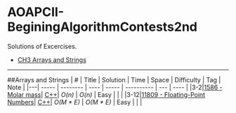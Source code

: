 # AOAPCII-BeginingAlgorithmContests2nd

Solutions of Excercises.

* [CH3 Arrays and Strings](https://github.com/kamyu104/AOAPCII-BeginingAlgorithmContests2nd#arrays-and-strings)

---

##Arrays and Strings
| # | Title | Solution | Time | Space | Difficulty | Tag | Note |
|---| ----- | -------- | ---- | ----- | ---------- | --- | ---- |
|3-2|[1586 - Molar mass](http://uva.onlinejudge.org/index.php?option=com_onlinejudge&Itemid=8&category=830&page=show_problem&problem=4461)| [C++](./C++/ch3/Exercises/UVa1506.cpp)| _O(n)_ | _O(n)_ | Easy | | |
|3-12|[11809 - Floating-Point Numbers](http://uva.onlinejudge.org/index.php?option=com_onlinejudge&Itemid=8&category=830&page=show_problem&problem=2909)| [C++](./C++/ch3/Exercises/UVa11809.cpp)| _O(M * E)_ | _O(M * E)_ | Easy | | |
